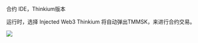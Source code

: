 合约 IDE，Thinkium版本

运行时，选择 Injected Web3 Thinkium 将自动弹出TMMSK，来进行合约交易。

![](https://thinkium-wiki.s3.ap-northeast-1.amazonaws.com/remix/remix.png)
